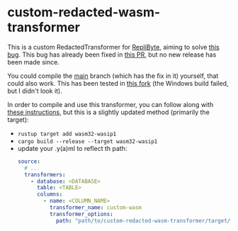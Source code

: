 # custom-redacted-wasm-transformer

This is a custom RedactedTransformer for [RepliByte], aiming to solve [this bug].
This bug has already been fixed in [this PR], but no new release has been made since.

You could compile the [main] branch (which has the fix in it) yourself, that could also work. This has been tested
in [this fork] (the Windows build failed, but I didn't look it).

In order to compile and use this transformer, you can follow along with [these instructions], but this is a slightly
updated method (primarily the target):

- `rustup target add wasm32-wasip1`
- `cargo build --release --target wasm32-wasip1`
- update your <CONFIG>.y(a)ml to reflect th path:
    ```yaml
    source:
      # ...
      transformers:
        - database: <DATABASE>
          table: <TABLE>
          columns:
            - name: <COLUMN_NAME>
              transformer_name: custom-wasm
              transformer_options:
                path: "path/to/custom-redacted-wasm-transformer/target/wasm32-wasip1/release/custom-redacted-wasm-transformer.wasm"
    ```

[//]: # (Links)

[RepliByte]: https://www.replibyte.com/

[this bug]: https://github.com/Qovery/Replibyte/issues/275

[this PR]: https://github.com/Qovery/Replibyte/pull/279

[main]: https://github.com/Qovery/Replibyte/tree/main

[these instructions]: https://www.replibyte.com/docs/advanced-guides/web-assembly-transformer/

[this fork]: https://github.com/nico-vromans/Replibyte/releases/tag/v0.10.1